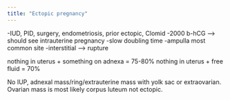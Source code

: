 ```yaml
---
title: "Ectopic pregnancy"
---
```

-IUD, PID, surgery, endometriosis, prior ectopic, Clomid
-2000 b-hCG --&gt; should see intrauterine pregnancy
-slow doubling time
-ampulla most common site
-interstitial --&gt; rupture

nothing in uterus + something on adnexa = 75-80%
nothing in uterus + free fluid = 70%

No IUP, adnexal mass/ring/extrauterine mass with yolk sac or extraovarian. 
Ovarian mass is most likely corpus luteum not ectopic.

